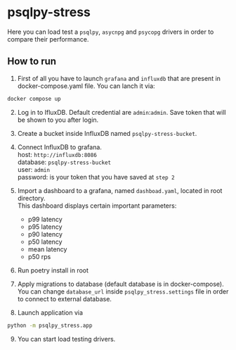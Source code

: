 # psqlpy-stress

Here you can load test a `psqlpy`, `asycnpg` and `psycopg` drivers in order to compare their performance.

## How to run

1. First of all you have to launch `grafana` and `influxdb` that are present in docker-compose.yaml file.
   You can lanch it via:

```bash
docker compose up
```

2. Log in to IfluxDB. Default credential are `admin`:`admin`. Save token that will be shown to you after login.
3. Create a bucket inside InfluxDB named `psqlpy-stress-bucket`.
4. Connect InfluxDB to grafana.  
   host: `http://influxdb:8086`  
   database: `psqlpy-stress-bucket`  
   user: `admin`  
   password: is your token that you have saved at `step 2`

5. Import a dashboard to a grafana, named `dashboad.yaml`, located in root directory.  
   This dashboard displays certain important parameters:

   - p99 latency
   - p95 latency
   - p90 latency
   - p50 latency
   - mean latency
   - p50 rps

6. Run poetry install in root
7. Apply migrations to database (default database is in docker-compose).  
   You can change `database_url` inside `psqlpy_stress.settings` file in order to connect to external database.

8. Launch application via

```bash
python -m psqlpy_stress.app
```

9. You can start load testing drivers.
